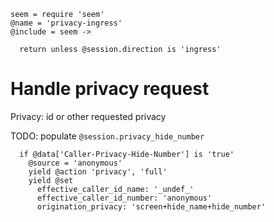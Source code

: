     seem = require 'seem'
    @name = 'privacy-ingress'
    @include = seem ->

      return unless @session.direction is 'ingress'

Handle privacy request
======================

Privacy: id or other requested privacy

TODO: populate `@session.privacy_hide_number`

      if @data['Caller-Privacy-Hide-Number'] is 'true'
        @source = 'anonymous'
        yield @action 'privacy', 'full'
        yield @set
          effective_caller_id_name: '_undef_'
          effective_caller_id_number: 'anonymous'
          origination_privacy: 'screen+hide_name+hide_number'
